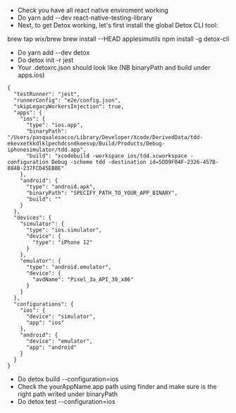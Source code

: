 - Check you have all react native enviroment working
- Do yarn add --dev react-native-testing-library
- Next, to get Detox working, let's first install the global Detox CLI tool:

brew tap wix/brew
brew install --HEAD applesimutils
npm install -g detox-cli

- Do yarn add --dev detox
- Do detox init -r jest
- Your .detoxrc.json should look like (NB binaryPath and build under apps.ios)

```
{
  "testRunner": "jest",
  "runnerConfig": "e2e/config.json",
  "skipLegacyWorkersInjection": true,
  "apps": {
    "ios": {
      "type": "ios.app",
      "binaryPath": "/Users/pasqualesacco/Library/Developer/Xcode/DerivedData/tdd-ekevxetkkdlklpechdcsndkoesvp/Build/Products/Debug-iphonesimulator/tdd.app",
      "build": "xcodebuild -workspace ios/tdd.xcworkspace -configuration Debug -scheme tdd -destination id=5DD9F04F-2326-457B-884B-237FCD45EBBE"
    },
    "android": {
      "type": "android.apk",
      "binaryPath": "SPECIFY_PATH_TO_YOUR_APP_BINARY",
      "build": ""
    }
  },
  "devices": {
    "simulator": {
      "type": "ios.simulator",
      "device": {
        "type": "iPhone 12"
      }
    },
    "emulator": {
      "type": "android.emulator",
      "device": {
        "avdName": "Pixel_3a_API_30_x86"
      }
    }
  },
  "configurations": {
    "ios": {
      "device": "simulator",
      "app": "ios"
    },
    "android": {
      "device": "emulator",
      "app": "android"
    }
  }
}
```

- Do detox build --configuration=ios
- Check the yourAppName.app path using finder and make sure is the right path writed under binaryPath
- Do detox test --configuration=ios
